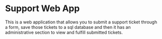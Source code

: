 # Support Web App

This is a web application that allows you to submit a support ticket through a form, save those tickets to a sql database and then it has an administrative section to view and fulfill submitted tickets.
